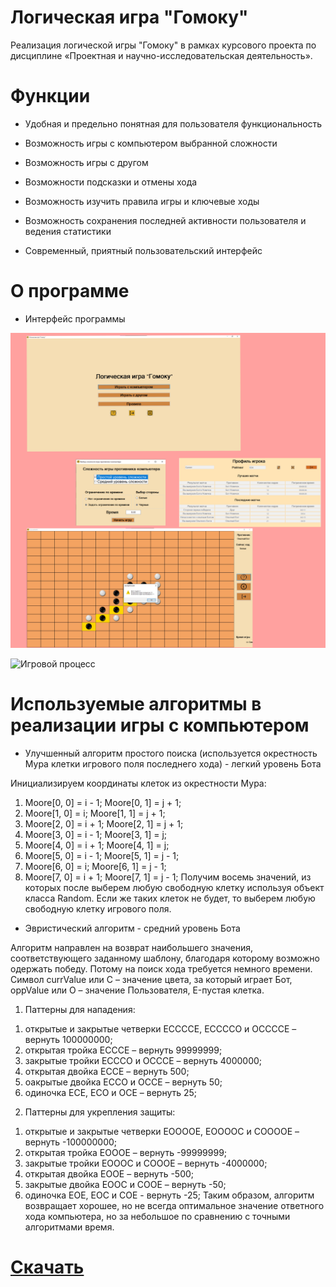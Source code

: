 # **Логическая игра "Гомоку"**

Реализация логической игры "Гомоку" в рамках курсового проекта по дисциплине «Проектная и научно-исследовательская деятельность».

# **Функции**

* Удобная и предельно понятная для пользователя функциональность

* Возможность игры с компьютером выбранной сложности

* Возможность игры с другом

* Возможности подсказки и отмены хода

* Возможность изучить правила игры и ключевые ходы

* Возможность сохранения последней активности пользователя и ведения статистики

* Современный, приятный пользовательский интерфейс

# **О программе**

* Интерфейс программы

<img src="https://github.com/11qfour/Gomoku-game/blob/main/Gomoku/image1/Interface.jpg" border="0">

![Игровой процесс](https://github.com/11qfour/Gomoku-game/blob/main/Gomoku/image1/Game.gif)
# **Используемые алгоритмы в реализации игры с компьютером**

* Улучшенный алгоритм простого поиска (используется окрестность Мура клетки игрового поля последнего хода) - легкий уровень Бота

Инициализируем координаты клеток из окрестности Мура:
  1) Moore[0, 0] = i - 1; Moore[0, 1] = j + 1;
  2) Moore[1, 0] = i; Moore[1, 1] = j + 1;
  3) Moore[2, 0] = i + 1; Moore[2, 1] = j + 1;
  4) Moore[3, 0] = i - 1; Moore[3, 1] = j;
  5) Moore[4, 0] = i + 1; Moore[4, 1] = j;
  6) Moore[5, 0] = i - 1; Moore[5, 1] = j - 1;
  7) Moore[6, 0] = i; Moore[6, 1] = j - 1;
  8) Moore[7, 0] = i + 1; Moore[7, 1] = j - 1;
Получим восемь значений, из которых после выберем любую свободную клетку используя объект класса Random. 
Если же таких клеток не будет, то выберем любую свободную клетку игрового поля.

* Эвристический алгоритм - средний уровень Бота

Алгоритм направлен на возврат наибольшего значения, соответствующего заданному шаблону, благодаря которому возможно одержать победу. Потому на поиск хода требуется немного времени.
Символ currValue или C – значение цвета, за который играет Бот, oppValue или O – значение Пользователя, E-пустая клетка.
1. Паттерны для нападения:
  1)	открытые и закрытые четверки ECCCCE, ECCCCO и OCCCCE – вернуть 100000000;
  2)	открытая тройка ECCCE – вернуть 99999999;
  3)	закрытые тройки ECCCO и OCCCE – вернуть 4000000;
  4)	открытая двойка ECCE – вернуть 500;
  5)	оакрытые двойка ECCO и OCCE – вернуть 50;
  6)	одиночка ECE, ECO и OCE – вернуть 25;
2. Паттерны для укрепления защиты:
  1)	открытые и закрытые четверки EOOOOE, EOOOOC и COOOOE – вернуть -100000000;
  2)	открытая тройка EOOOE – вернуть -99999999;
  3)	закрытые тройки EOOOC и COOOE – вернуть -4000000;
  4)	открытая двойка EOOE – вернуть -500;
  5)	закрытые двойка EOOC и COOE – вернуть -50;
  6)	одиночка EOE, EOC и COE - вернуть -25;
Таким образом, алгоритм возвращает хорошее, но не всегда оптимальное значение ответного хода компьютера, но за небольшое по сравнению с точными алгоритмами время.

# **[Скачать](https://github.com/11qfour/Gomoku-game/blob/main/Gomoku/Gomoku/bin/Debug/Gomoku.exe)**
